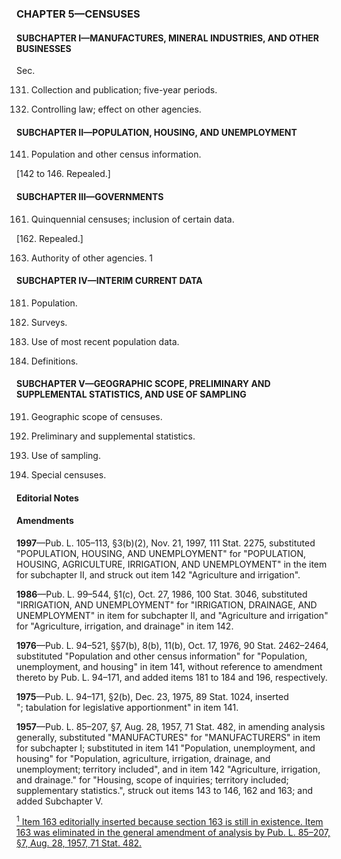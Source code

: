 ### **CHAPTER 5—CENSUSES** ###

#### SUBCHAPTER I—MANUFACTURES, MINERAL INDUSTRIES, AND OTHER BUSINESSES ####

Sec.

131. Collection and publication; five-year periods.

132. Controlling law; effect on other agencies.

#### SUBCHAPTER II—POPULATION, HOUSING, AND UNEMPLOYMENT ####

141. Population and other census information.

[142 to 146. Repealed.]

#### SUBCHAPTER III—GOVERNMENTS ####

161. Quinquennial censuses; inclusion of certain data.

[162. Repealed.]

163. Authority of other agencies. 1

#### SUBCHAPTER IV—INTERIM CURRENT DATA ####

181. Population.

182. Surveys.

183. Use of most recent population data.

184. Definitions.

#### SUBCHAPTER V—GEOGRAPHIC SCOPE, PRELIMINARY AND SUPPLEMENTAL STATISTICS, AND USE OF SAMPLING ####

191. Geographic scope of censuses.

193. Preliminary and supplemental statistics.

195. Use of sampling.

196. Special censuses.

#### **Editorial Notes** ####

#### Amendments ####

**1997**—Pub. L. 105–113, §3(b)(2), Nov. 21, 1997, 111 Stat. 2275, substituted "POPULATION, HOUSING, AND UNEMPLOYMENT" for "POPULATION, HOUSING, AGRICULTURE, IRRIGATION, AND UNEMPLOYMENT" in the item for subchapter II, and struck out item 142 "Agriculture and irrigation".

**1986**—Pub. L. 99–544, §1(c), Oct. 27, 1986, 100 Stat. 3046, substituted "IRRIGATION, AND UNEMPLOYMENT" for "IRRIGATION, DRAINAGE, AND UNEMPLOYMENT" in item for subchapter II, and "Agriculture and irrigation" for "Agriculture, irrigation, and drainage" in item 142.

**1976**—Pub. L. 94–521, §§7(b), 8(b), 11(b), Oct. 17, 1976, 90 Stat. 2462–2464, substituted "Population and other census information" for "Population, unemployment, and housing" in item 141, without reference to amendment thereto by Pub. L. 94–171, and added items 181 to 184 and 196, respectively.

**1975**—Pub. L. 94–171, §2(b), Dec. 23, 1975, 89 Stat. 1024, inserted "; tabulation for legislative apportionment" in item 141.

**1957**—Pub. L. 85–207, §7, Aug. 28, 1957, 71 Stat. 482, in amending analysis generally, substituted "MANUFACTURES" for "MANUFACTURERS" in item for subchapter I; substituted in item 141 "Population, unemployment, and housing" for "Population, agriculture, irrigation, drainage, and unemployment; territory included", and in item 142 "Agriculture, irrigation, and drainage." for "Housing, scope of inquiries; territory included; supplementary statistics.", struck out items 143 to 146, 162 and 163; and added Subchapter V.

[<sup>1</sup> Item 163 editorially inserted because section 163 is still in existence. Item 163 was eliminated in the general amendment of analysis by Pub. L. 85–207, §7, Aug. 28, 1957, 71 Stat. 482.](#CHAPTER5_1)